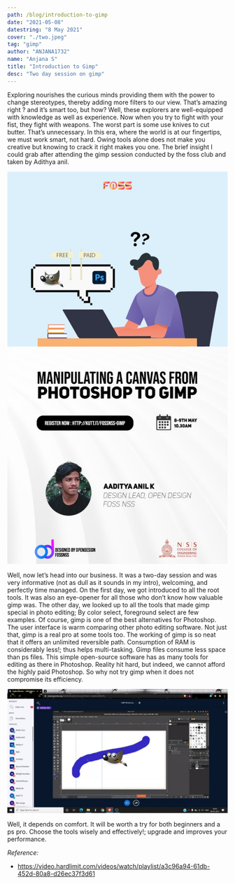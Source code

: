 ```yaml
---
path: /blog/introduction-to-gimp
date: "2021-05-08"
datestring: "8 May 2021"
cover: "./two.jpeg"
tag: "gimp"
author: "ANJANA1732"
name: "Anjana S"
title: "Introduction to Gimp"
desc: "Two day session on gimp"
---
```



Exploring nourishes the curious minds providing them with the power to change stereotypes, thereby adding more filters to our view. That’s amazing right ? and it’s smart too, but how? Well, these explorers are well-equipped with knowledge as well as experience. Now when you try to fight with your fist, they fight with weapons. The worst part is some use knives to cut butter. That’s unnecessary. In this era, where the world is at our fingertips, we must work smart, not hard. Owing tools alone does not make you creative but knowing to crack it right makes you one. The brief insight I could grab after attending the gimp session conducted by the foss club and taken by Adithya anil.

![Poster](./one.jpeg)

Well, now let’s head into our business.  It was a two-day session and was very informative (not as dull as it sounds in my intro), welcoming, and perfectly time managed. On the first day, we got introduced to all the root tools. It was also an eye-opener for all those who don’t know how valuable gimp was. The other day, we looked up to all the tools that made gimp special in photo editing; By color select, foreground select are few examples. Of course, gimp is one of the best alternatives for Photoshop. The user interface is warm comparing other photo editing software. Not just that, gimp is a real pro at some tools too. The working of gimp is so neat that it offers an unlimited reversible path. Consumption of RAM is considerably less!; thus helps multi-tasking. Gimp files consume less space than ps files. This simple open-source software has as many tools for editing as there in Photoshop. Reality hit hard, but indeed, we cannot afford the highly paid Photoshop. So why not try gimp when it does not compromise its efficiency.

![Session picture](./two.jpeg)

Well, it depends on comfort.  It will be worth a try for both beginners and a ps pro. Choose the tools wisely and effectively!; upgrade and improves your performance.

_Reference:_

- https://video.hardlimit.com/videos/watch/playlist/a3c96a94-61db-452d-80a8-d26ec37f3d61

